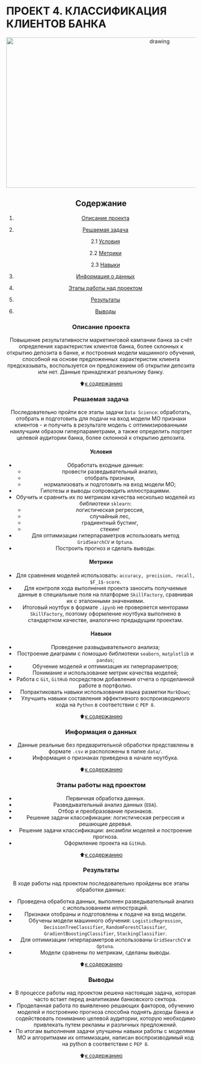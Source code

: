 # **ПРОЕКТ 4. КЛАССИФИКАЦИЯ КЛИЕНТОВ БАНКА**

<center> <img src = https://media.baamboozle.com/uploads/images/394336/1641713500_2692709.jpeg alt="drawing" style="width: 800px; height:400px;" </center>

## **Содержание**

1. [Описание проекта](https://github.com/alkoop1/educational_projects/project_4/README.md#Описание-проекта)  
2. [Решаемая задача](https://github.com/alkoop1/educational_projects/project_4/README.md#Решаемая-задача)

    2.1 [Условия](https://github.com/alkoop1/educational_projects/project_4/README.md#Условия)

    2.2 [Метрики](https://github.com/alkoop1/educational_projects/project_4/README.md#Метрики)

    2.3 [Навыки](https://github.com/alkoop1/educational_projects/project_4/README.md#Навыки)

3. [Информация о данных](https://github.com/alkoop1/educational_projects/project_4/README.md#Информация-о-данных)  
4. [Этапы работы над проектом](https://github.com/alkoop1/educational_projects/project_4/README.md#Этапы-работы-над-проектом)  
5. [Результаты](https://github.com/alkoop1/educational_projects/project_4/README.md#Результаты)
6. [Выводы](https://github.com/alkoop1/educational_projects/project_4/README.md#Выводы)

### **Описание проекта**

Повышение результативности маркетинговой кампании банка за счёт определения характеристик клиентов банка, более склонных к открытию депозита в банке, и построения модели машинного обучения, способной на основе предложенных характеристик клиента предсказывать, воспользуется он предложением об открытии депозита или нет. Данные принадлежат реальному банку.

:arrow_up:[к содержанию](https://github.com/alkoop1/educational_projects/project_4/README.md#Содержание)

### **Решаемая задача**

Последовательно пройти все этапы задачи `Data Science`: обработать, отобрать и подготовить для подачи на вход модели МО признаки клиентов - и получить в результате модель с оптимизированными наилучшим образом гиперпараметрами, а также определить портрет целевой аудитории банка, более склонной к открытию депозита.

#### **Условия**

- Обработать входные данные:
  - провести разведывательный анализ,
  - отобрать признаки,
  - нормализовать и подготовить на вход модели МО;
- Гипотезы и выводы сопроводить иллюстрациями.  
- Обучить и сравнить их по метрикам качества несколько моделей из библиотеки `sklearn`:
  - логистическая регрессия,
  - случайный лес,
  - градиентный бустинг,
  - стекинг
- Для оптимизации гиперпараметров использовать метод `GridSearchCV` и `Optuna`.  
- Построить прогноз и сделать выводы.  

#### **Метрики**

- Для сравнения моделей использовать: `accuracy, precision, recall, $F_1$-score`.  
- Для контроля хода выполнения проекта заносить получаемые данные в специальные поля на платформе `SkillFactory`, сравнивая их с эталонными значениями.
- Итоговый ноутбук в формате `.ipynb` не проверяется менторами `SkillFactory`, поэтому оформление ноутбука выполнено в стандартном качестве, аналогично предыдущим проектам.

#### **Навыки**

- Проведение развыдывательного анализа;  
- Построение диаграмм с помощью библиотеки `seaborn`, `matplotlib` и `pandas`;
- Обучение моделей и оптимизация их гиперпараметров;  
- Понимание и использование метрик качества моделей;
- Работа с `Git`, `GitHub` посредством добавления отчета о проделанной работе в портфолио.
- Попрактиковать навыки использования языка разметки `MarkDown`;  
- Улучшить навыки составления эффективного воспроизводимого кода на `Python` в соответствии с `PEP 8`.

:arrow_up:[к содержанию](https://github.com/alkoop1/educational_projects/project_4/README.md#Содержание)

### **Информация о данных**

- Данные реальные без предварительной обработки представлены в формате `.csv` и расположены в папке `data/`.  
- Информация о признаках приведена в начале ноутбука.  
  
:arrow_up:[к содержанию](https://github.com/alkoop1/educational_projects/project_4/README.md#Содержание)

### **Этапы работы над проектом**

- Первичная обработка данных.  
- Разведывательный анализ данных (`EDA`).  
- Отбор и преобразование признаков.  
- Решение задачи классификации: логистическая регрессия и решающие деревья.  
- Решение задачи классификации: ансамбли моделей и построение прогноза.
- Оформление проекта на `GitHub`.  

:arrow_up:[к содержанию](https://github.com/alkoop1/educational_projects/project_4/README.md#Содержание)

### **Результаты**

В ходе работы над проектом последовательно пройдены все этапы обработки данных:

- Проведена обработка данных, выполнен разведывательный анализ с использованием иллюстраций.  
- Признаки отобраны и подготовлены к подаче на вход модели.  
- Обучены модели машинного обучения: `LogisticRegression`, `DecisionTreeClassifier`, `RandomForestClassifier`, `GradientBoostingClassifier`, `StackingClassifier`.  
- Для оптимизации гиперпараметров использованы `GridSearchCV` и `Optuna`.  
- Модели сравнены по метрикам, сделаны выводы.

:arrow_up:[к содержанию](https://github.com/alkoop1/educational_projects/project_4/README.md#Содержание)

### **Выводы**

- В процессе работы над проектом решена настоящая задача, которая часто встает перед аналитиками банковского сектора.  
- Проделанная работа по выявлению решающих факторов, обучению моделей и построению прогноза способна поднять доходы банка и содействовать пониманию целевой аудитории, которую необходимо привлекать путем рекламы и различных предложений.  
- По итогам выполнения задачи улучшены навыки работы с моделями МО и алгоритмами их оптимизации, написан  воспроизводимый код на python в соответствии с `PEP 8`.

:arrow_up:[к содержанию](https://github.com/alkoop1/educational_projects/project_4/README.md#Содержание)